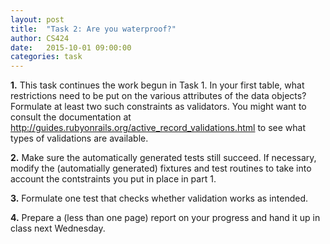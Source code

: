 ```yaml
---
layout: post
title:  "Task 2: Are you waterproof?"
author: CS424
date:   2015-10-01 09:00:00
categories: task
---
```


**1.** This task continues the work begun in Task 1.  In your first
table, what restrictions need to be put on the various attributes of
the data objects?  Formulate at least two such constraints as
validators.  You might want to consult the documentation at
<http://guides.rubyonrails.org/active_record_validations.html> to see
what types of validations are available.

**2.** Make sure the automatically generated tests still succeed.
If necessary, modify the (automatially generated) fixtures
and test routines to take into account the contstraints you put in place in
part 1.

**3.** Formulate one test that checks whether validation works as intended.

**4.** Prepare a (less than one page) report on your progress
and hand it up in class next Wednesday.
